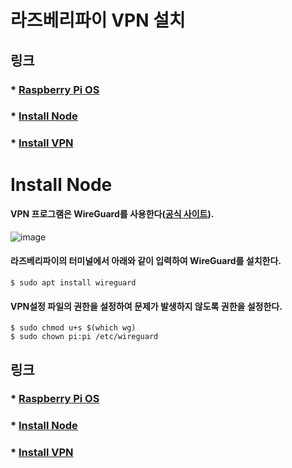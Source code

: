 # 라즈베리파이 VPN 설치
## 링크
### * [Raspberry Pi OS](https://github.com/yukwanwoo/Raspberry_PI_Setting)
### * [Install Node](https://github.com/yukwanwoo/Raspberry_Pi_Install_Node)
### * [Install VPN](#vpn)

# Install Node <a id="vpn"></a>


#### VPN 프로그램은 WireGuard를 사용한다([공식 사이트](https://www.wireguard.com)).
![image](https://github.com/yukwanwoo/Raspberry_Pi_Install_VPN/assets/69711779/feae788c-7ec9-4834-be59-b8f8e67ce0d0)


#### 라즈베리파이의 터미널에서 아래와 같이 입력하여 WireGuard를 설치한다.
````
$ sudo apt install wireguard
````
#### VPN설정 파일의 권한을 설정하여 문제가 발생하지 않도록 권한을 설정한다.
````
$ sudo chmod u+s $(which wg)
$ sudo chown pi:pi /etc/wireguard
````

## 링크
### * [Raspberry Pi OS](https://github.com/yukwanwoo/Raspberry_PI_Setting)
### * [Install Node](https://github.com/yukwanwoo/Raspberry_Pi_Install_Node)
### * [Install VPN](#vpn)
